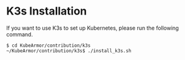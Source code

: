 # K3s Installation

If you want to use K3s to set up Kubernetes, please run the following command.

```text
$ cd KubeArmor/contribution/k3s
~/KubeArmor/contribution/k3s$ ./install_k3s.sh
```
